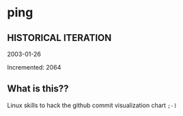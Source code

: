 # ping

## HISTORICAL ITERATION
2003-01-26

Incremented: 2064

## What is this?? 
Linux skills to hack the github commit visualization chart `;-)`
